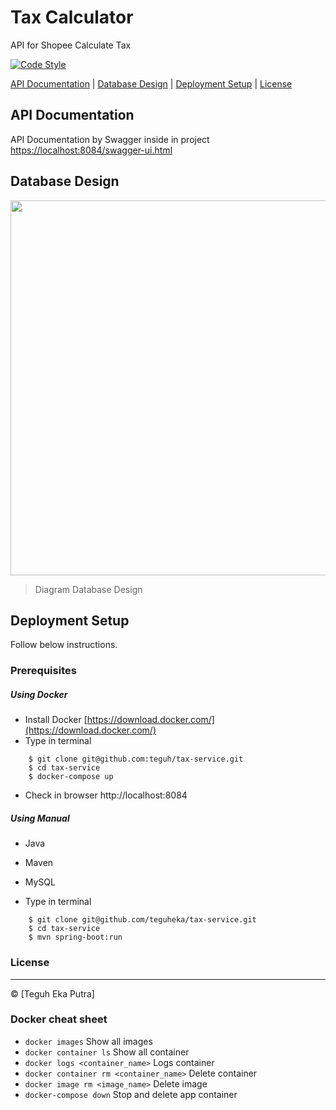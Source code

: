 # Tax Calculator
API for Shopee Calculate Tax

[![Code Style](https://img.shields.io/badge/taxCode%20style-standard-green.svg)](https://github.com/feross/standard)

[API Documentation](#api-documentation) |
[Database Design](#database-design) |
[Deployment Setup](#deployment-setup) |
[License](#license)


## API Documentation
API Documentation by Swagger inside in project
[https://localhost:8084/swagger-ui.html](https://localhost:8084/swagger-ui.html)

## Database Design

<p>
  <img src="https://raw.github.com/gratcy/tax-calc/dev/diagram_db.png" width="600">
  <blockquote>
  Diagram Database Design
  </blockquote>
</p>

## Deployment Setup
Follow below instructions.

### Prerequisites
##### Using Docker
- Install Docker [https://download.docker.com/](https://download.docker.com/)
- Type in terminal
```
    $ git clone git@github.com:teguh/tax-service.git
    $ cd tax-service
    $ docker-compose up
```
- Check in browser http://localhost:8084

##### Using Manual
- Java
- Maven
- MySQL

- Type in terminal
```
    $ git clone git@github.com/teguheka/tax-service.git
    $ cd tax-service
    $ mvn spring-boot:run
```

### License
----

© [Teguh Eka Putra] 


### Docker cheat sheet
- `docker images` Show all images
- `docker container ls` Show all container
- `docker logs <container_name>` Logs container
- `docker container rm <container_name>` Delete container
- `docker image rm <image_name>` Delete image
- `docker-compose down` Stop and delete app container
